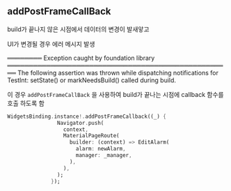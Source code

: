 ## addPostFrameCallBack

build가 끝나지 않은 시점에서 데이터의 변경이 발새앟고

UI가 변경될 경우 에러 메시지 발생



════════ Exception caught by foundation library ════════════════════════════════════════════════════
The following assertion was thrown while dispatching notifications for TestInt:
setState() or markNeedsBuild() called during build.



이 경우 `addPostFrameCallBack` 을 사용하여 build가 끝나는 시점에 callback 함수를 호출 하도록 함



```dart
WidgetsBinding.instance!.addPostFrameCallback((_) {
                Navigator.push(
                  context,
                  MaterialPageRoute(
                    builder: (context) => EditAlarm(
                      alarm: newAlarm,
                      manager: _manager,
                    ),
                  ),
                );
              });
```

